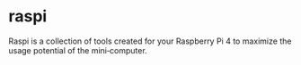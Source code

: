 # raspi
Raspi is a collection of tools created for your Raspberry Pi 4 to maximize the usage potential of the mini‑computer.
